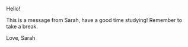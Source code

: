 Hello! 

This is a message from Sarah, have a good time studying! Remember to take a break.

Love, Sarah